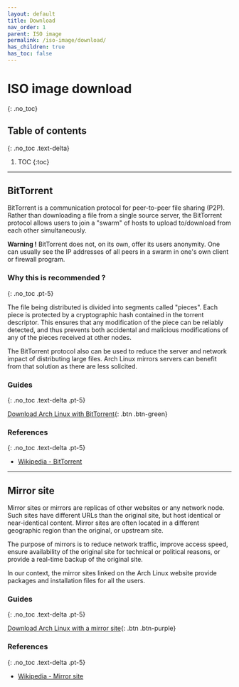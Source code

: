 ```yaml
---
layout: default
title: Download
nav_order: 1
parent: ISO image
permalink: /iso-image/download/
has_children: true
has_toc: false
---
```


# ISO image download
{: .no_toc}

## Table of contents
{: .no_toc .text-delta}

1. TOC
{:toc}

---

## BitTorrent

BitTorrent  is a communication protocol for peer-to-peer file sharing (P2P). Rather than downloading a file from a single source server, the  BitTorrent protocol allows users to join a "swarm" of hosts to upload  to/download from each other simultaneously.

**Warning !** BitTorrent does not, on its own, offer its users anonymity.  One can usually see the IP addresses of all peers in a swarm in one's own client or firewall program.

### Why this is recommended ?
{: .no_toc .pt-5}

The file being distributed is divided into segments called "pieces".  Each piece is protected by a cryptographic hash contained in the torrent descriptor. This ensures that any modification of the piece can be reliably detected, and thus prevents both accidental and malicious modifications of any of the pieces received at other nodes.

The BitTorrent protocol also can be used to reduce the server and network impact of distributing large files. Arch Linux mirrors servers can benefit from that solution as there are less solicited.

### Guides
{: .no_toc .text-delta .pt-5}

[Download Arch Linux with BitTorrent](/Andromeda/iso-image/download/bittorrent/){: .btn .btn-green}

### References
{: .no_toc .text-delta .pt-5}

- [Wikipedia - BitTorrent](https://en.wikipedia.org/wiki/BitTorrent)

---

## Mirror site

Mirror sites or mirrors are replicas of other websites or any network node. Such sites have different URLs than the original site, but host identical or near-identical content. Mirror sites are often located in a different geographic region than the original, or upstream site.

The purpose of mirrors is to reduce network traffic, improve access speed, ensure availability of the original site for technical or political reasons, or provide a real-time backup of the original site.

In our context, the mirror sites linked on the Arch Linux website provide packages and installation files for all the users.

### Guides
{: .no_toc .text-delta .pt-5}

[Download Arch Linux with a mirror site](/Andromeda/iso-image/download/mirror-site){: .btn .btn-purple}

### References
{: .no_toc .text-delta .pt-5}

- [Wikipedia - Mirror site](https://en.wikipedia.org/wiki/Mirror_site)
